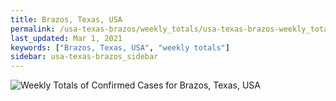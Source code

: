```yaml
---
title: Brazos, Texas, USA
permalink: /usa-texas-brazos/weekly_totals/usa-texas-brazos-weekly_totals.html
last_updated: Mar 1, 2021
keywords: ["Brazos, Texas, USA", "weekly totals"]
sidebar: usa-texas-brazos_sidebar
---
```


![Weekly Totals of Confirmed Cases for Brazos, Texas, USA](/covid_tracker/images/graphs/usa-texas-brazos-weekly_totals_graph.png)
